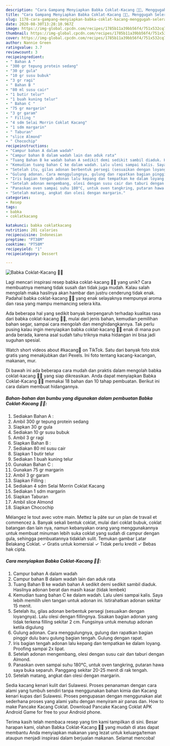 ```yaml
---
description: "Cara Gampang Menyiapkan Babka Coklat-Kacang 🍫🥜, Menggugah Selera"
title: "Cara Gampang Menyiapkan Babka Coklat-Kacang 🍫🥜, Menggugah Selera"
slug: 1178-cara-gampang-menyiapkan-babka-coklat-kacang-menggugah-selera
date: 2020-08-30T13:28:10.967Z
image: https://img-global.cpcdn.com/recipes/1785b11a39bb56f4/751x532cq70/babka-coklat-kacang-🍫🥜-foto-resep-utama.jpg
thumbnail: https://img-global.cpcdn.com/recipes/1785b11a39bb56f4/751x532cq70/babka-coklat-kacang-🍫🥜-foto-resep-utama.jpg
cover: https://img-global.cpcdn.com/recipes/1785b11a39bb56f4/751x532cq70/babka-coklat-kacang-🍫🥜-foto-resep-utama.jpg
author: Nannie Green
ratingvalue: 3.7
reviewcount: 3
recipeingredient:
- " Bahan A "
- "300 gr tepung protein sedang"
- "30 gr gula"
- "10 gr susu bubuk"
- "3 gr ragi"
- " Bahan B "
- "80 ml susu cair"
- "1 butir telur"
- "1 buah kuning telur"
- " Bahan C "
- "75 gr margarin"
- "3 gr garam"
- " Filling "
- "4 sdm Selai Morrin Coklat Kacang"
- "1 sdm margarin"
- " Taburan"
- "slice Almond"
- " Chocochip"
recipeinstructions:
- "Campur bahan A dalam wadah"
- "Campur bahan B dalam wadah lain dan aduk rata"
- "Tuang Bahan B ke wadah bahan A sedikit demi sedikit sambil diaduk. Hasilnya adonan berat dan masih kasar (tidak lembek)"
- "Kemudian tuang bahan C ke dalam wadah. Lalu uleni sampai kalis. Saya lebih memilih ulen tangan untuk adonan ini. Istirahatkan adonan sekitar 15 menit."
- "Setelah itu, gilas adonan berbentuk persegi (sesuaikan dengan loyangnya). Lalu olesi dengan fillingnya. Sisakan bagian adonan yang tidak terkena filling sekitar 2 cm. Fungsinya untuk menutup adonan ketila digulung"
- "Gulung adonan. Cara menggulungnya, gulung dan rapatkan bagian pinggir dulu baru gulung bagian tengah. Gulung dengan rapat."
- "Iris bagian tengah adonan lalu kepang dan tempatkan ke dalam loyang. Proofing sampai 2x lipat."
- "Setelah adonan mengembang, olesi dengan susu cair dan taburi dengan Almond."
- "Panaskan oven sampai suhu 180°C, untuk oven tangkring, putaran hawa saya buka separuh. Panggang sekitar 20-25 menit di rak tengah."
- "Setelah matang, angkat dan olesi dengan margarin."
categories:
- Resep
tags:
- babka
- coklatkacang

katakunci: babka coklatkacang 
nutrition: 201 calories
recipecuisine: Indonesian
preptime: "PT38M"
cooktime: "PT58M"
recipeyield: "1"
recipecategory: Dessert

---
```



![Babka Coklat-Kacang 🍫🥜](https://img-global.cpcdn.com/recipes/1785b11a39bb56f4/751x532cq70/babka-coklat-kacang-🍫🥜-foto-resep-utama.jpg)

Lagi mencari inspirasi resep babka coklat-kacang 🍫🥜 yang unik? Cara membuatnya memang tidak susah dan tidak juga mudah. Kalau salah mengolah maka hasilnya akan hambar dan justru cenderung tidak enak. Padahal babka coklat-kacang 🍫🥜 yang enak selayaknya mempunyai aroma dan rasa yang mampu memancing selera kita.

Ada beberapa hal yang sedikit banyak berpengaruh terhadap kualitas rasa dari babka coklat-kacang 🍫🥜, mulai dari jenis bahan, kemudian pemilihan bahan segar, sampai cara mengolah dan menghidangkannya. Tak perlu pusing kalau ingin menyiapkan babka coklat-kacang 🍫🥜 enak di mana pun anda berada, karena asal sudah tahu triknya maka hidangan ini bisa jadi suguhan spesial.

Watch short videos about #kacang🥜 on TikTok. Satu dari banyak foto stok gratis yang menakjubkan dari Pexels. Ini foto tentang kacang-kacangan, makanan, mur.


Di bawah ini ada beberapa cara mudah dan praktis dalam mengolah babka coklat-kacang 🍫🥜 yang siap dikreasikan. Anda dapat menyiapkan Babka Coklat-Kacang 🍫🥜 memakai 18 bahan dan 10 tahap pembuatan. Berikut ini cara dalam membuat hidangannya.

<!--inarticleads1-->

##### Bahan-bahan dan bumbu yang digunakan dalam pembuatan Babka Coklat-Kacang 🍫🥜:

1. Sediakan  Bahan A :
1. Ambil 300 gr tepung protein sedang
1. Siapkan 30 gr gula
1. Sediakan 10 gr susu bubuk
1. Ambil 3 gr ragi
1. Siapkan  Bahan B :
1. Sediakan 80 ml susu cair
1. Siapkan 1 butir telur
1. Sediakan 1 buah kuning telur
1. Gunakan  Bahan C :
1. Gunakan 75 gr margarin
1. Ambil 3 gr garam
1. Siapkan  Filling :
1. Sediakan 4 sdm Selai Morrin Coklat Kacang
1. Sediakan 1 sdm margarin
1. Siapkan  Taburan
1. Ambil slice Almond
1. Siapkan  Chocochip


Mélangez le tout avec votre main. Mettez la pâte sur un plan de travail et commencez à. Banyak sekali bentuk coklat, mulai dari coklat bubuk, coklat batangan dan lain nya, namun kebanyakan orang yang menggunakannya untuk membuat minuman lebih suka coklat yang sudah di campur dengan gula, sehingga pembuatannya tidaklah sulit. Temukan gambar Latar Belakang Coklat. ✓ Gratis untuk komersial ✓ Tidak perlu kredit ✓ Bebas hak cipta. 

<!--inarticleads2-->

##### Cara menyiapkan Babka Coklat-Kacang 🍫🥜:

1. Campur bahan A dalam wadah
1. Campur bahan B dalam wadah lain dan aduk rata
1. Tuang Bahan B ke wadah bahan A sedikit demi sedikit sambil diaduk. Hasilnya adonan berat dan masih kasar (tidak lembek)
1. Kemudian tuang bahan C ke dalam wadah. Lalu uleni sampai kalis. Saya lebih memilih ulen tangan untuk adonan ini. Istirahatkan adonan sekitar 15 menit.
1. Setelah itu, gilas adonan berbentuk persegi (sesuaikan dengan loyangnya). Lalu olesi dengan fillingnya. Sisakan bagian adonan yang tidak terkena filling sekitar 2 cm. Fungsinya untuk menutup adonan ketila digulung
1. Gulung adonan. Cara menggulungnya, gulung dan rapatkan bagian pinggir dulu baru gulung bagian tengah. Gulung dengan rapat.
1. Iris bagian tengah adonan lalu kepang dan tempatkan ke dalam loyang. Proofing sampai 2x lipat.
1. Setelah adonan mengembang, olesi dengan susu cair dan taburi dengan Almond.
1. Panaskan oven sampai suhu 180°C, untuk oven tangkring, putaran hawa saya buka separuh. Panggang sekitar 20-25 menit di rak tengah.
1. Setelah matang, angkat dan olesi dengan margarin.


Sedia kacang kenari kulit dari Sulawesi. Proses penanaman dengan cara alami yang tumbuh sendiri tanpa menggunakan bahan kimia dan Kacang kenari kupas dari Sulawesi. Proses pengupasan dengan menggunakan alat sederhana proses yang alami yaitu dengan menyiram air panas dan. How to make Pancake Kacang Coklat. Download Pancake Kacang Coklat APK Android Game for free to your Android phone. 

Terima kasih telah membaca resep yang tim kami tampilkan di sini. Besar harapan kami, olahan Babka Coklat-Kacang 🍫🥜 yang mudah di atas dapat membantu Anda menyiapkan makanan yang lezat untuk keluarga/teman ataupun menjadi inspirasi dalam berjualan makanan. Selamat mencoba!
